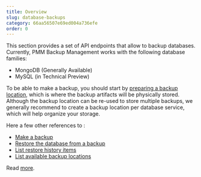 ```yaml
---
title: Overview
slug: database-backups
category: 66aa56507e69ed004a736efe
order: 0
---
```



This section provides a set of API endpoints that allow to backup databases. Currently, PMM Backup Management works with the following database families:

- MongoDB (Generally Available)
- MySQL (in Technical Preview)


To be able to make a backup, you should start by [preparing a backup location](https://docs.percona.com/percona-monitoring-and-management/get-started/backup/prepare_storage_location.html#prepare-a-location-for-local-backups), which is where the backup artifacts will be physically stored. Although the backup location can be re-used to store multiple backups, we generally recommend to create a backup location per database service, which will help organize your storage.

Here a few other references to :

- [Make a backup](startbackup)
- [Restore the database from a backup](restorebackup)
- [List restore history items](listrestorehistory)
- [List available backup locations](listlocations)

Read [more](https://docs.percona.com/percona-monitoring-and-management/get-started/backup/index.html).
